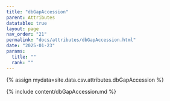 ```yaml
---
title: "dbGapAccession"
parent: Attributes
datatable: true
layout: page
nav_order: "21"
permalink: "docs/attributes/dbGapAccession.html"
date: "2025-01-23"
params:
  title: ""
  rank: ""
---
```

{% assign mydata=site.data.csv.attributes.dbGapAccession %} 

{% include content/dbGapAccession.md %}
